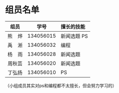 ﻿# 组员名单

|  组员              |    学号   |  擅长的技能  |
| :----------------: |:---------:| :------------|
| 熊 &nbsp;&nbsp; 烨 | 134056015 | 新闻选题 PS  |
| 禹 &nbsp;&nbsp; 淅 | 134056032 | 编程         |
| 杨 &nbsp;&nbsp; 雨 | 134056028 | 新闻选题     |
| 周秋芸             | 134056020 | 新闻选题     |
| 丁弘扬             | 134056010 | PS           |

（小组成员其实对ps和编程都不太擅长，但会努力学习的）
